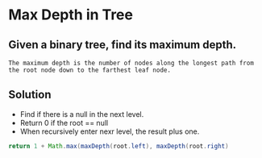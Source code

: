 # Max Depth in Tree

## Given a binary tree, find its maximum depth.

```
The maximum depth is the number of nodes along the longest path from the root node down to the farthest leaf node.
```

## Solution
- Find if there is a null in the next level.
- Return 0 if the root == null
- When recursively enter nexr level, the result plus one.
```java
return 1 + Math.max(maxDepth(root.left), maxDepth(root.right)
```